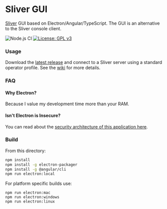 # Sliver GUI

[Sliver](https://github.com/BishopFox/sliver) GUI based on Electron/Angular/TypeScript. The GUI is an alternative to the Sliver console client.

![Node.js CI](https://github.com/moloch--/sliver-gui/workflows/Node.js%20CI/badge.svg) [![License: GPL v3](https://img.shields.io/badge/License-GPLv3-blue.svg)](https://www.gnu.org/licenses/gpl-3.0)

### Usage

Download the [latest release](https://github.com/moloch--/sliver-gui/releases) and connect to a Sliver server using a standard operator profile. See the [wiki](https://github.com/moloch--/sliver-gui/wiki) for more details.

### FAQ

#### Why Electron?

Because I value my development time more than your RAM.

#### Isn't Electron is Insecure?

You can read about the [security architecture of this application here](https://github.com/moloch--/reasonably-secure-electron).

### Build

From this directory:

```bash
npm install
npm install -g electron-packager
npm install -g @angular/cli
npm run electron:local
```

For platform specific builds use:

```
npm run electron:mac
npm run electron:windows
npm run electron:linux
```
